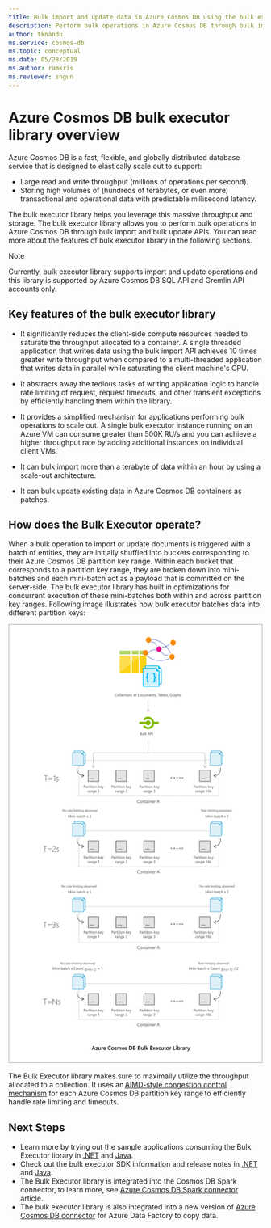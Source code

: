 ```yaml
---
title: Bulk import and update data in Azure Cosmos DB using the bulk executor library
description: Perform bulk operations in Azure Cosmos DB through bulk import and bulk update APIs offered by the bulk executor library.
author: tknandu
ms.service: cosmos-db
ms.topic: conceptual
ms.date: 05/28/2019
ms.author: ramkris
ms.reviewer: sngun
---
```


# Azure Cosmos DB bulk executor library overview
 
Azure Cosmos DB is a fast, flexible, and globally distributed database service that is designed to elastically scale out to support: 

* Large read and write throughput (millions of operations per second).  
* Storing high volumes of (hundreds of terabytes, or even more) transactional and operational data with predictable millisecond latency.  

The bulk executor library helps you leverage this massive throughput and storage. The bulk executor library allows you to perform bulk operations in Azure Cosmos DB through bulk import and bulk update APIs. You can read more about the features of bulk executor library in the following sections. 

> [!NOTE] 
> Currently, bulk executor library supports import and update operations and this library is supported by Azure Cosmos DB SQL API and Gremlin API accounts only.
 
## Key features of the bulk executor library  
 
* It significantly reduces the client-side compute resources needed to saturate the throughput allocated to a container. A single threaded application that writes data using the bulk import API achieves 10 times greater write throughput when compared to a multi-threaded application that writes data in parallel while saturating the client machine's CPU.  

* It abstracts away the tedious tasks of writing application logic to handle rate limiting of request, request timeouts, and other transient exceptions by efficiently handling them within the library.  

* It provides a simplified mechanism for applications performing bulk operations to scale out. A single bulk executor instance running on an Azure VM can consume greater than 500K RU/s and you can achieve a higher throughput rate by adding additional instances on individual client VMs.  
 
* It can bulk import more than a terabyte of data within an hour by using a scale-out architecture.  

* It can bulk update existing data in Azure Cosmos DB containers as patches. 
 
## How does the Bulk Executor operate? 

When a bulk operation to import or update documents is triggered with a batch of entities, they are initially shuffled into buckets corresponding to their Azure Cosmos DB partition key range. Within each bucket that corresponds to a partition key range, they are broken down into mini-batches and each mini-batch act as a payload that is committed on the server-side. The bulk executor library has built in optimizations for concurrent execution of these mini-batches both within and across partition key ranges. Following image illustrates how bulk executor batches data into different partition keys:  

![Bulk executor architecture](./media/bulk-executor-overview/bulk-executor-architecture.png)

The Bulk Executor library makes sure to maximally utilize the throughput allocated to a collection. It uses an [AIMD-style congestion control mechanism](https://tools.ietf.org/html/rfc5681) for each Azure Cosmos DB partition key range to efficiently handle rate limiting and timeouts. 

## Next Steps 
  
* Learn more by trying out the sample applications consuming the Bulk Executor library in [.NET](bulk-executor-dot-net.md) and [Java](bulk-executor-java.md).  
* Check out the bulk executor SDK information and release notes in [.NET](sql-api-sdk-bulk-executor-dot-net.md) and [Java](sql-api-sdk-bulk-executor-java.md).
* The Bulk Executor library is integrated into the Cosmos DB Spark connector, to learn more, see [Azure Cosmos DB Spark connector](spark-connector.md) article.  
* The bulk executor library is also integrated into a new version of [Azure Cosmos DB connector](https://aka.ms/bulkexecutor-adf-v2) for Azure Data Factory to copy data.
